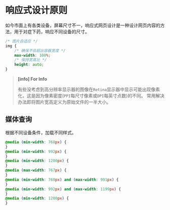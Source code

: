 # 响应式设计原则

如今市面上有各类设备，屏幕尺寸不一，响应式网页设计是一种设计网页内容的方法，用于对症下药，响应不同设备的尺寸。

```css
/* 图片自适应 */
img {
    /* 确保不会超出容器宽度 */
    max-width: 100%;
    /* 保持宽高比 */
    height: auto;
}
```

> **[info] For Info**
>
> 有些没考虑到高分辨率显示器的图像在`Retina`显示器中显示可能出现像素化，这是因为像素密度(`PPI`每尺寸像素或`DPI`每英寸点数)的不同。
> 常用解决办法即将图片宽高定义为原始文件的一半大小。

## 媒体查询

根据不同设备条件，加载不同样式。

```css
@media (min-width: 768px) {
}
@media (min-width: 992px) {
}
@media (min-width: 1200px) {
}
@media (max-width: 767px) {
}
@media (min-width: 768px) and (max-width: 991px) {
}
@media (min-width: 992px) and (max-width: 1199px) {
}
@media (min-width: 1200px) {
}
```
